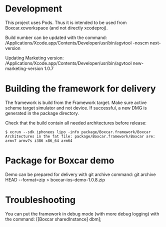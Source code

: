 # Development

This project uses Pods.
Thus it is intended to be used from Boxcar.xcworkspace (and not directly xcodeproj).

Build number can be updated with the command:
/Applications/Xcode.app/Contents/Developer/usr/bin/agvtool -noscm next-version

Updating Marketing version:
/Applications/Xcode.app/Contents/Developer/usr/bin/agvtool new-marketing-version 1.0.7

# Building the framework for delivery

The framework is build from the Framework target.
Make sure active scheme target simulator and not device.
If successful, a new DMG is generated in the package directory.

Check that the build contain all needed architectures before release:

	$ xcrun --sdk iphoneos lipo -info package/Boxcar.framework/Boxcar
	Architectures in the fat file: package/Boxcar.framework/Boxcar are: armv7 armv7s i386 x86_64 arm64 

# Package for Boxcar demo

Demo can be prepared for delivery with git archive command:
git archive HEAD --format=zip > boxcar-ios-demo-1.0.8.zip

# Troubleshooting
You can put the framework in debug mode (with more debug logging) with the command:
	[[Boxcar sharedInstance] dbm];
